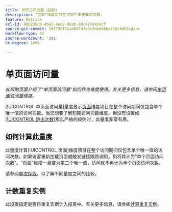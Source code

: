 ```yaml
---
title: 单页访问次数（指标）
description: “页面”维度项目在访问中未更改的次数。
feature: Metrics
exl-id: 086235d0-4542-4e82-96ab-28c47c842ecf
source-git-commit: 10ff98f7ca4697afe5c2dae66be415c0d68c4aac
workflow-type: ht
source-wordcount: '191'
ht-degree: 100%

---
```


# 单页面访问量

*此帮助页面介绍了“单页面访问量”如何作为维度使用。有关更多信息，请参阅[单页面访问量](../dimensions/single-page-visits.md)维度。*

[!UICONTROL 单页面访问量]量度显示[页面](../dimensions/page.md)维度项目在整个访问期间仅包含单个唯一值的访问次数。当您想要了解短期访问次数维度，但没有设置如[[!UICONTROL 跳出次数]](bounces.md)那么严格的规则时，此量度非常有用。

## 如何计算此量度

此量度计算[!UICONTROL 页面]维度项目在整个访问期间仅包含单个唯一值的访问次数。如果访客重新加载页面或触发链接跟踪调用，仍将其计为“单个页面访问次数”。“页面”维度一旦变为第二个唯一值，访问就不再计为单个页面访问次数。

请参阅[单次存取](single-access.md)，以了解不同量度之间的比较。

## 计数重复实例

此设置指定是否将重复实例计入报表中。有关更多信息，请参阅[计算重复实例](/help/components/metrics/count-repeat-instances.md)。